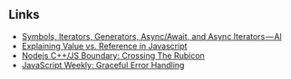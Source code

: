 
## Links

* [Symbols, Iterators, Generators, Async/Await, and Async Iterators — Al](https://medium.freecodecamp.org/some-of-javascripts-most-useful-features-can-be-tricky-let-me-explain-them-4003d7bbed32)
* [Explaining Value vs. Reference in Javascript](https://codeburst.io/explaining-value-vs-reference-in-javascript-647a975e12a0)
* [Nodejs C++/JS Boundary: Crossing The Rubicon](https://blog.bitsrc.io/nodejs-c-js-boundary-crossing-the-rubicon-c9c5511907a2)
* [JavaScript Weekly: Graceful Error Handling](https://medium.com/launch-school/javascript-weekly-graceful-error-handling-2f4045262df)
